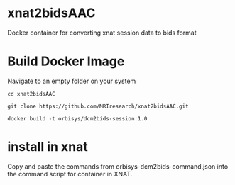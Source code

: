 # xnat2bidsAAC
Docker container for converting xnat session data to bids format

# Build Docker Image
Navigate to an empty folder on your system

`cd xnat2bidsAAC`

`git clone https://github.com/MRIresearch/xnat2bidsAAC.git`
 
`docker build -t orbisys/dcm2bids-session:1.0`

# install in xnat
Copy and paste the commands from orbisys-dcm2bids-command.json into the command script for container in XNAT.
